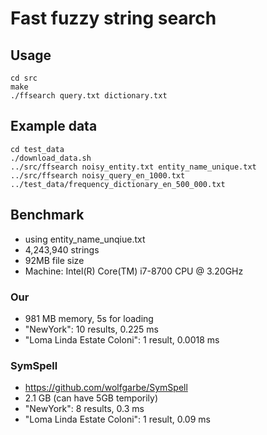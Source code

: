 # Fast fuzzy string search

## Usage
`cd src`  
`make`  
`./ffsearch query.txt dictionary.txt`   

## Example data
`cd test_data`  
`./download_data.sh`  
`../src/ffsearch noisy_entity.txt entity_name_unique.txt`  
`../src/ffsearch noisy_query_en_1000.txt ../test_data/frequency_dictionary_en_500_000.txt`  


## Benchmark

 - using entity_name_unqiue.txt
 - 4,243,940 strings
 - 92MB file size
 - Machine: Intel(R) Core(TM) i7-8700 CPU @ 3.20GHz

### Our
 - 981 MB memory, 5s for loading
 - "NewYork": 10 results, 0.225 ms
 - "Loma Linda Estate Coloni": 1 result, 0.0018 ms

### SymSpell
 - https://github.com/wolfgarbe/SymSpell
 - 2.1 GB (can have 5GB temporily)
 - "NewYork": 8 results, 0.3 ms
 - "Loma Linda Estate Coloni": 1 result, 0.09 ms



